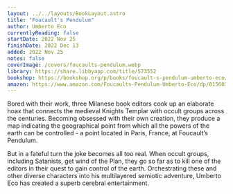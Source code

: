 ```yaml
---
layout: ../../layouts/BookLayout.astro
title: "Foucault's Pendulum"
author: Umberto Eco
currentlyReading: false
startDate: 2022 Nov 25
finishDate: 2022 Dec 13
added: 2022 Nov 25
notes: false
coverImage: /covers/foucaults-pendulum.webp
library: https://share.libbyapp.com/title/573552
bookshop: https://bookshop.org/p/books/foucault-s-pendulum-umberto-eco/6669265
amazon: https://www.amazon.com/Foucaults-Pendulum-Umberto-Eco/dp/015603297X
---
```


Bored with their work, three Milanese book editors cook up an elaborate hoax that connects the medieval Knights Templar with occult groups across the centuries. Becoming obsessed with their own creation, they produce a map indicating the geographical point from which all the powers of the earth can be controlled - a point located in Paris, France, at Foucault’s Pendulum.

But in a fateful turn the joke becomes all too real. When occult groups, including Satanists, get wind of the Plan, they go so far as to kill one of the editors in their quest to gain control of the earth. Orchestrating these and other diverse characters into his multilayered semiotic adventure, Umberto Eco has created a superb cerebral entertainment.

<!-- ### Notes & Highlights -->
